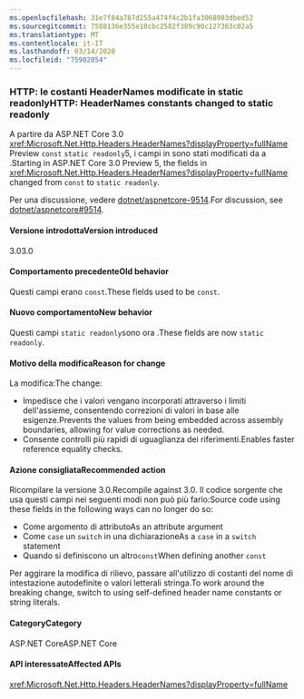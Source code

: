 ```yaml
---
ms.openlocfilehash: 31e7f84a787d255a474f4c2b1fa3068903dbed52
ms.sourcegitcommit: 7588136e355e10cbc2582f389c90c127363c02a5
ms.translationtype: MT
ms.contentlocale: it-IT
ms.lasthandoff: 03/14/2020
ms.locfileid: "75902054"
---
```

### <a name="http-headernames-constants-changed-to-static-readonly"></a><span data-ttu-id="bbff8-101">HTTP: le costanti HeaderNames modificate in static readonly</span><span class="sxs-lookup"><span data-stu-id="bbff8-101">HTTP: HeaderNames constants changed to static readonly</span></span>

<span data-ttu-id="bbff8-102">A partire da ASP.NET Core 3.0 <xref:Microsoft.Net.Http.Headers.HeaderNames?displayProperty=fullName> Preview `const` `static readonly`5, i campi in sono stati modificati da a .</span><span class="sxs-lookup"><span data-stu-id="bbff8-102">Starting in ASP.NET Core 3.0 Preview 5, the fields in <xref:Microsoft.Net.Http.Headers.HeaderNames?displayProperty=fullName> changed from `const` to `static readonly`.</span></span>

<span data-ttu-id="bbff8-103">Per una discussione, vedere [dotnet/aspnetcore-9514](https://github.com/dotnet/aspnetcore/issues/9514).</span><span class="sxs-lookup"><span data-stu-id="bbff8-103">For discussion, see [dotnet/aspnetcore#9514](https://github.com/dotnet/aspnetcore/issues/9514).</span></span>

#### <a name="version-introduced"></a><span data-ttu-id="bbff8-104">Versione introdotta</span><span class="sxs-lookup"><span data-stu-id="bbff8-104">Version introduced</span></span>

<span data-ttu-id="bbff8-105">3.0</span><span class="sxs-lookup"><span data-stu-id="bbff8-105">3.0</span></span>

#### <a name="old-behavior"></a><span data-ttu-id="bbff8-106">Comportamento precedente</span><span class="sxs-lookup"><span data-stu-id="bbff8-106">Old behavior</span></span>

<span data-ttu-id="bbff8-107">Questi campi erano `const`.</span><span class="sxs-lookup"><span data-stu-id="bbff8-107">These fields used to be `const`.</span></span>

#### <a name="new-behavior"></a><span data-ttu-id="bbff8-108">Nuovo comportamento</span><span class="sxs-lookup"><span data-stu-id="bbff8-108">New behavior</span></span>

<span data-ttu-id="bbff8-109">Questi campi `static readonly`sono ora .</span><span class="sxs-lookup"><span data-stu-id="bbff8-109">These fields are now `static readonly`.</span></span>

#### <a name="reason-for-change"></a><span data-ttu-id="bbff8-110">Motivo della modifica</span><span class="sxs-lookup"><span data-stu-id="bbff8-110">Reason for change</span></span>

<span data-ttu-id="bbff8-111">La modifica:</span><span class="sxs-lookup"><span data-stu-id="bbff8-111">The change:</span></span>

* <span data-ttu-id="bbff8-112">Impedisce che i valori vengano incorporati attraverso i limiti dell'assieme, consentendo correzioni di valori in base alle esigenze.</span><span class="sxs-lookup"><span data-stu-id="bbff8-112">Prevents the values from being embedded across assembly boundaries, allowing for value corrections as needed.</span></span>
* <span data-ttu-id="bbff8-113">Consente controlli più rapidi di uguaglianza dei riferimenti.</span><span class="sxs-lookup"><span data-stu-id="bbff8-113">Enables faster reference equality checks.</span></span>

#### <a name="recommended-action"></a><span data-ttu-id="bbff8-114">Azione consigliata</span><span class="sxs-lookup"><span data-stu-id="bbff8-114">Recommended action</span></span>

<span data-ttu-id="bbff8-115">Ricompilare la versione 3.0.</span><span class="sxs-lookup"><span data-stu-id="bbff8-115">Recompile against 3.0.</span></span> <span data-ttu-id="bbff8-116">Il codice sorgente che usa questi campi nei seguenti modi non può più farlo:</span><span class="sxs-lookup"><span data-stu-id="bbff8-116">Source code using these fields in the following ways can no longer do so:</span></span>

* <span data-ttu-id="bbff8-117">Come argomento di attributo</span><span class="sxs-lookup"><span data-stu-id="bbff8-117">As an attribute argument</span></span>
* <span data-ttu-id="bbff8-118">Come `case` un `switch` in una dichiarazione</span><span class="sxs-lookup"><span data-stu-id="bbff8-118">As a `case` in a `switch` statement</span></span>
* <span data-ttu-id="bbff8-119">Quando si definiscono un altro`const`</span><span class="sxs-lookup"><span data-stu-id="bbff8-119">When defining another `const`</span></span>

<span data-ttu-id="bbff8-120">Per aggirare la modifica di rilievo, passare all'utilizzo di costanti del nome di intestazione autodefinite o valori letterali stringa.</span><span class="sxs-lookup"><span data-stu-id="bbff8-120">To work around the breaking change, switch to using self-defined header name constants or string literals.</span></span>

#### <a name="category"></a><span data-ttu-id="bbff8-121">Category</span><span class="sxs-lookup"><span data-stu-id="bbff8-121">Category</span></span>

<span data-ttu-id="bbff8-122">ASP.NET Core</span><span class="sxs-lookup"><span data-stu-id="bbff8-122">ASP.NET Core</span></span>

#### <a name="affected-apis"></a><span data-ttu-id="bbff8-123">API interessate</span><span class="sxs-lookup"><span data-stu-id="bbff8-123">Affected APIs</span></span>

<xref:Microsoft.Net.Http.Headers.HeaderNames?displayProperty=fullName>

<!-- 

#### Affected APIs

`T:Microsoft.Net.Http.Headers.HeaderNames`

-->
